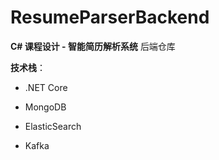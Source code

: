 # ResumeParserBackend

**C# 课程设计 - 智能简历解析系统** 后端仓库



**技术栈**：

- .NET Core

- MongoDB

- ElasticSearch

- Kafka


